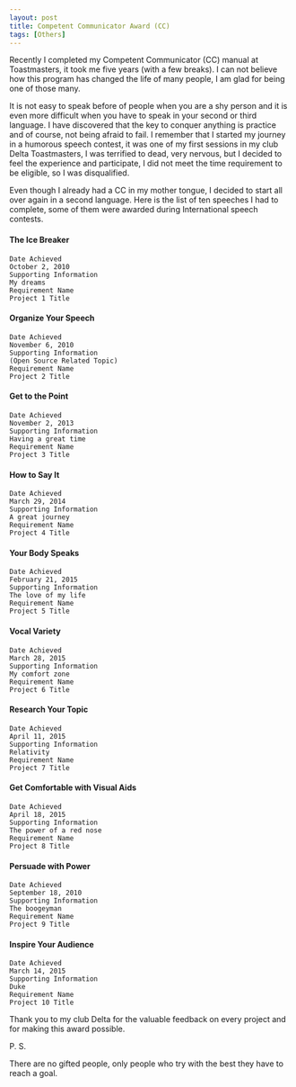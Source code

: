 ```yaml
---
layout: post
title: Competent Communicator Award (CC)
tags: [Others]
---
```


Recently I completed my Competent Communicator (CC) manual at Toastmasters, it took me five years (with a few breaks). I can not believe how this program has changed the life of many people, I am glad for being one of those many.

It is not easy to speak before of people when you are a shy person and it is even more difficult when you have to speak in your second or third language. I have discovered that the key to conquer anything is practice and of course, not being afraid to fail. I remember that I started my journey in a humorous speech contest, it was one of my first sessions in my club Delta Toastmasters, I was terrified to dead, very nervous, but I decided to feel the experience and participate, I did not meet the time requirement to be eligible, so I was disqualified.

Even though I already had a CC in my mother tongue, I decided to start all over again in a second language. Here is the list of ten speeches I had to complete, some of them were awarded during International speech contests.

#### The Ice Breaker

```
Date Achieved
October 2, 2010
Supporting Information
My dreams
Requirement Name
Project 1 Title
```

#### Organize Your Speech

```
Date Achieved
November 6, 2010
Supporting Information
(Open Source Related Topic)
Requirement Name
Project 2 Title
```

#### Get to the Point

```
Date Achieved
November 2, 2013
Supporting Information
Having a great time
Requirement Name
Project 3 Title
```

#### How to Say It

```
Date Achieved
March 29, 2014
Supporting Information
A great journey
Requirement Name
Project 4 Title
```

#### Your Body Speaks

```
Date Achieved
February 21, 2015
Supporting Information
The love of my life
Requirement Name
Project 5 Title
```

#### Vocal Variety

```
Date Achieved
March 28, 2015
Supporting Information
My comfort zone
Requirement Name
Project 6 Title
```

#### Research Your Topic

```
Date Achieved
April 11, 2015
Supporting Information
Relativity
Requirement Name
Project 7 Title
```

#### Get Comfortable with Visual Aids

```
Date Achieved
April 18, 2015
Supporting Information
The power of a red nose
Requirement Name
Project 8 Title
```

#### Persuade with Power

```
Date Achieved
September 18, 2010
Supporting Information
The boogeyman
Requirement Name
Project 9 Title
```

#### Inspire Your Audience

```
Date Achieved
March 14, 2015
Supporting Information
Duke
Requirement Name
Project 10 Title
```

Thank you to my club Delta for the valuable feedback on every project and for making this award possible.

P. S.

There are no gifted people, only people who try with the best they have to reach a goal.
